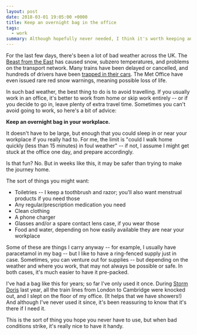 ```yaml
---
layout: post
date: 2018-03-01 19:05:00 +0000
title: Keep an overnight bag in the office
tags:
  - work
summary: Although hopefully never needed, I think it's worth keeping an overnight bag in your workplace.
---
```


For the last few days, there's been a lot of bad weather across the UK.
The [Beast from the East][wiki] has caused snow, subzero temperatures, and problems on the transport network.
Many trains have been delayed or cancelled, and hundreds of drivers have been [trapped in their cars][motorway].
The Met Office have even issued rare red snow warnings, meaning possible loss of life.

In such bad weather, the best thing to do is to avoid travelling.
If you usually work in an office, it's better to work from home or skip work entirely -- or if you decide to go in, leave plenty of extra travel time.
Sometimes you can't avoid going to work, so here's a bit of advice:

**Keep an overnight bag in your workplace.**

It doesn't have to be large, but enough that you could sleep in or near your workplace if you really had to.
For me, the limit is "could I walk home quickly (less than 15 minutes) in foul weather" -- if not, I assume I might get stuck at the office one day, and prepare accordingly.

Is that fun?
No.
But in weeks like this, it may be safer than trying to make the journey home.

The sort of things you might want:

*   Toiletries -- I keep a toothbrush and razor; you'll also want menstrual products if you need those
*   Any regular/prescription medication you need
*   Clean clothing
*   A phone charger
*   Glasses and/or a spare contact lens case, if you wear those
*   Food and water, depending on how easily available they are near your workplace

Some of these are things I carry anyway -- for example, I usually have paracetamol in my bag -- but I like to have a ring-fenced supply just in case.
Sometimes, you can venture out for supplies -- but depending on the weather and where you work, that may not always be possible or safe.
In both cases, it's much easier to have it pre-packed.

I've had a bag like this for years; so far I've only used it once.
During [Storm Doris][doris] last year, all the train lines from London to Cambridge were knocked out, and I slept on the floor of my office.
(It helps that we have showers!)
And although I've never used it since, it's been reassuring to know that it's there if I need it.

This is the sort of thing you hope you never have to use, but when bad conditions strike, it's really nice to have it handy.

[wiki]: https://en.wikipedia.org/wiki/2017%E2%80%9318_UK_and_Ireland_windstorm_season#Late_February_2018_European_cold_wave
[motorway]: https://www.theguardian.com/uk-news/live/2018/feb/28/uk-weather-beast-from-the-east-batters-britain-for-second-day-live
[doris]: https://en.wikipedia.org/wiki/2016%E2%80%9317_UK_and_Ireland_windstorm_season#Storm_Doris

